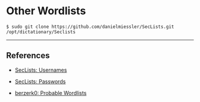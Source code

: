 # Other Wordlists

```
$ sudo git clone https://github.com/danielmiessler/SecLists.git /opt/dictationary/Seclists
```

---
## References

- [SecLists: Usernames](https://github.com/danielmiessler/SecLists/tree/master/Usernames)

- [SecLists: Passwords](https://github.com/danielmiessler/SecLists/tree/master/Passwords)

- [berzerk0: Probable Wordlists](https://github.com/berzerk0/Probable-Wordlists)